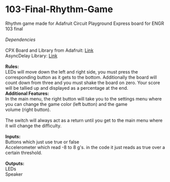 # 103-Final-Rhythm-Game<br>
Rhythm game made for Adafruit Circuit Playground Express board for ENGR 103 final<br>
<br>
*Dependencies*<br>
<br>
CPX Board and Library from Adafruit: [Link](https://github.com/adafruit/Adafruit_CircuitPlayground)<br>
AsyncDelay Library: [Link](https://github.com/stevemarple/AsyncDelay)<br>
<br>
**Rules:** <br>
LEDs will move down the left and right side, you must press the corresponding button as it gets to the bottom. Additionally the board will
count down from three and you must shake the board on zero. Your score will be tallied up and displayed as a percentage at the end.
<br>
**Additional Features:** <br>
In the main menu, the right button will take you to the settings menu where you can change the game color (left button) and the game <br>
volume (right button).<br>
<br>
The switch will always act as a return until you get to the main menu where it will change the difficulty.<br>
<br>
**Inputs:** <br>
Buttons which just use true or false <br>
Accelerometer which read -8 to 8 g's. in the code it just reads as true over a certain threshold. <br>
<br>
**Outputs:** <br>
LEDs <br>
Speaker <br>

